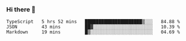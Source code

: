 ### Hi there 👋

<!--
**akosbalasko/akosbalasko** is a ✨ _special_ ✨ repository because its `README.md` (this file) appears on your GitHub profile.

Here are some ideas to get you started:

- 🔭 I’m currently working on ...
- 🌱 I’m currently learning ...
- 👯 I’m looking to collaborate on ...
- 🤔 I’m looking for help with ...
- 💬 Ask me about ...
- 📫 How to reach me: ...
- 😄 Pronouns: ...
- ⚡ Fun fact: ...
-->
<!--START_SECTION:waka-->
```text
TypeScript   5 hrs 52 mins   █████████████████████▒░░░   84.88 % 
JSON         43 mins         ██▓░░░░░░░░░░░░░░░░░░░░░░   10.39 % 
Markdown     19 mins         █▒░░░░░░░░░░░░░░░░░░░░░░░   04.69 % 
```
<!--END_SECTION:waka-->

